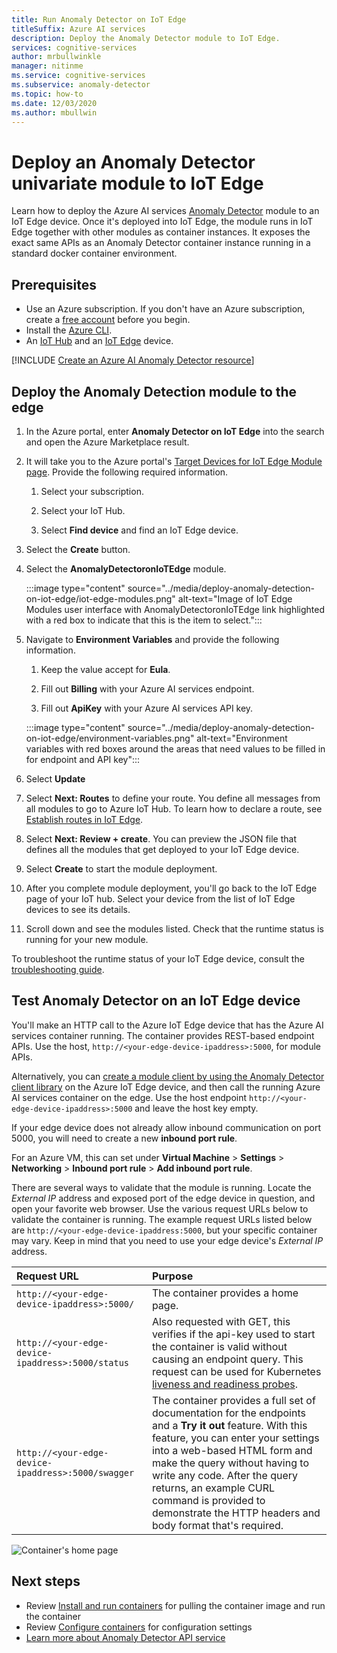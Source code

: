 ```yaml
---
title: Run Anomaly Detector on IoT Edge
titleSuffix: Azure AI services
description: Deploy the Anomaly Detector module to IoT Edge. 
services: cognitive-services
author: mrbullwinkle
manager: nitinme
ms.service: cognitive-services
ms.subservice: anomaly-detector
ms.topic: how-to
ms.date: 12/03/2020
ms.author: mbullwin
---
```


# Deploy an Anomaly Detector univariate module to IoT Edge

Learn how to deploy the Azure AI services [Anomaly Detector](../anomaly-detector-container-howto.md) module to an IoT Edge device. Once it's deployed into IoT Edge, the module runs in IoT Edge together with other modules as container instances. It exposes the exact same APIs as an Anomaly Detector container instance running in a standard docker container environment. 

## Prerequisites

* Use an Azure subscription. If you don't have an Azure subscription, create a [free account](https://azure.microsoft.com/free) before you begin.
* Install the [Azure CLI](/cli/azure/install-azure-cli).
* An [IoT Hub](../../../iot-hub/iot-hub-create-through-portal.md) and an [IoT Edge](../../../iot-edge/quickstart-linux.md) device.

[!INCLUDE [Create an Azure AI Anomaly Detector resource](../includes/create-anomaly-detector-resource.md)]

## Deploy the Anomaly Detection module to the edge

1. In the Azure portal, enter **Anomaly Detector on IoT Edge** into the search and open the Azure Marketplace result.
2. It will take you to the Azure portal's [Target Devices for IoT Edge Module page](https://portal.azure.com/#create/azure-cognitive-service.edge-anomaly-detector). Provide the following required information.

    1. Select your subscription.

    1. Select your IoT Hub.

    1. Select **Find device** and find an IoT Edge device.

3. Select the **Create** button.

4. Select the **AnomalyDetectoronIoTEdge** module.

    :::image type="content" source="../media/deploy-anomaly-detection-on-iot-edge/iot-edge-modules.png" alt-text="Image of IoT Edge Modules user interface with AnomalyDetectoronIoTEdge link highlighted with a red box to indicate that this is the item to select.":::

5. Navigate to **Environment Variables** and provide the following information.

    1.  Keep the value accept for **Eula**.

    1. Fill out **Billing** with your Azure AI services endpoint.

    1. Fill out **ApiKey** with your Azure AI services API key.

    :::image type="content" source="../media/deploy-anomaly-detection-on-iot-edge/environment-variables.png" alt-text="Environment variables with red boxes around the areas that need values to be filled in for endpoint and API key":::

6. Select **Update**

7. Select **Next: Routes** to define your route. You define all messages from all modules to go to Azure IoT Hub. To learn how to declare a route, see [Establish routes in IoT Edge](../../../iot-edge/module-composition.md?view=iotedge-2020-11&preserve-view=true).

8. Select **Next: Review + create**. You can preview the JSON file that defines all the modules that get deployed to your IoT Edge device.
    
9. Select **Create** to start the module deployment.

10. After you complete module deployment, you'll go back to the IoT Edge page of your IoT hub. Select your device from the list of IoT Edge devices to see its details.

11. Scroll down and see the modules listed. Check that the runtime status is running for your new module. 

To troubleshoot the runtime status of your IoT Edge device, consult the [troubleshooting guide](../../../iot-edge/troubleshoot.md).

## Test Anomaly Detector on an IoT Edge device

You'll make an HTTP call to the Azure IoT Edge device that has the Azure AI services container running. The container provides REST-based endpoint APIs. Use the host, `http://<your-edge-device-ipaddress>:5000`, for module APIs.

Alternatively, you can [create a module client by using the Anomaly Detector client library](../quickstarts/client-libraries.md?tabs=linux&pivots=programming-language-python) on the Azure IoT Edge device, and then call the running Azure AI services container on the edge. Use the host endpoint `http://<your-edge-device-ipaddress>:5000` and leave the host key empty. 

If your edge device does not already allow inbound communication on port 5000, you will need to create a new **inbound port rule**. 

For an Azure VM, this can set under **Virtual Machine** > **Settings** > **Networking** > **Inbound port rule** > **Add inbound port rule**.

There are several ways to validate that the module is running. Locate the *External IP* address and exposed port of the edge device in question, and open your favorite web browser. Use the various request URLs below to validate the container is running. The example request URLs listed below are `http://<your-edge-device-ipaddress:5000`, but your specific container may vary. Keep in mind that you need to use your edge device's *External IP* address.

| Request URL | Purpose |
|:-------------|:---------|
| `http://<your-edge-device-ipaddress>:5000/` | The container provides a home page. |
| `http://<your-edge-device-ipaddress>:5000/status` | Also requested with GET, this verifies if the api-key used to start the container is valid without causing an endpoint query. This request can be used for Kubernetes [liveness and readiness probes](https://kubernetes.io/docs/tasks/configure-pod-container/configure-liveness-readiness-probes/). |
| `http://<your-edge-device-ipaddress>:5000/swagger` | The container provides a full set of documentation for the endpoints and a **Try it out** feature. With this feature, you can enter your settings into a web-based HTML form and make the query without having to write any code. After the query returns, an example CURL command is provided to demonstrate the HTTP headers and body format that's required. |

![Container's home page](../../../../includes/media/cognitive-services-containers-api-documentation/container-webpage.png)

## Next steps

* Review [Install and run containers](../anomaly-detector-container-configuration.md) for pulling the container image and run the container
* Review [Configure containers](../anomaly-detector-container-configuration.md) for configuration settings
* [Learn more about Anomaly Detector API service](https://go.microsoft.com/fwlink/?linkid=2080698&clcid=0x409)
